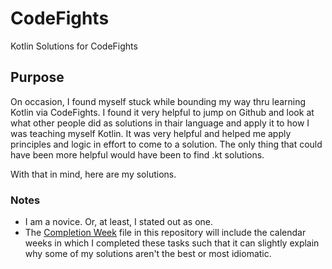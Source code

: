 # CodeFights
Kotlin Solutions for CodeFights

## Purpose
On occasion, I found myself stuck while bounding my way thru learning Kotlin via CodeFights.
I found it very helpful to jump on Github and look at what other people did as solutions in thair language and apply it to how I was teaching myself Kotlin.
It was very helpful and helped me apply principles and logic in effort to come to a solution.  The only thing that could have been more helpful would have been to find .kt solutions.

With that in mind, here are my solutions.

### Notes
* I am a novice.  Or, at least, I stated out as one.
* The [Completion Week](https://github.com/JenkinsMike/CodeFights/blob/master/Completion%20Week.md) file in this repository will include the calendar weeks in which I completed these tasks such that it can slightly explain why some of my solutions aren't the best or most idiomatic.
